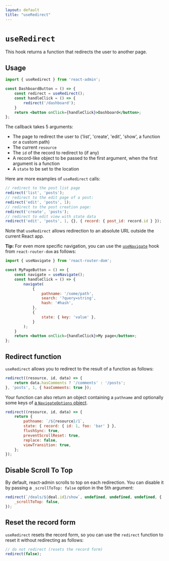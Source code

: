 ```yaml
---
layout: default
title: "useRedirect"
---
```


# `useRedirect`

This hook returns a function that redirects the user to another page.

## Usage

```jsx
import { useRedirect } from 'react-admin';

const DashboardButton = () => {
    const redirect = useRedirect();
    const handleClick = () => {
        redirect('/dashboard');
    }
    return <button onClick={handleClick}>Dashboard</button>;
};
```

The callback takes 5 arguments:

- The page to redirect the user to ('list', 'create', 'edit', 'show', a function or a custom path)
- The current `resource`
- The `id` of the record to redirect to (if any)
- A record-like object to be passed to the first argument, when the first argument is a function
- A `state` to be set to the location

Here are more examples of `useRedirect` calls:

```jsx
// redirect to the post list page
redirect('list', 'posts');
// redirect to the edit page of a post:
redirect('edit', 'posts', 1);
// redirect to the post creation page:
redirect('create', 'posts');
// redirect to edit view with state data
redirect('edit', 'posts', 1, {}, { record: { post_id: record.id } });
```

Note that `useRedirect` allows redirection to an absolute URL outside the current React app.

**Tip:** For even more specific navigation, you can use the [`useNavigate`](https://reactrouter.com/en/main/hooks/use-navigate) hook from `react-router-dom` as follows:

```jsx
import { useNavigate } from 'react-router-dom';

const MyPageButton = () => {
    const navigate = useNavigate();
    const handleClick = () => {
        navigate(
            {
                pathname: '/some/path',
                search: '?query=string',
                hash: '#hash',
            },
            {
                state: { key: 'value' },
            }
        );
    }
    return <button onClick={handleClick}>My page</button>;
};
```

## Redirect function

`useRedirect` allows you to redirect to the result of a function as follows:

```jsx
redirect((resource, id, data) => { 
    return data.hasComments ? '/comments' : '/posts';
}, 'posts', 1, { hasComments: true });
```

Your function can also return an object containing a `pathname` and optionally some keys of [a `NavigateOptions` object](https://api.reactrouter.com/dev/interfaces/react_router.NavigateOptions.html).

```jsx
redirect((resource, id, data) => { 
    return {
        pathname: `/${resource}/1`,
        state: { record: { id: 1, foo: 'bar' } },
        flushSync: true,
        preventScrollReset: true,
        replace: false,
        viewTransition: true,
    };
});
```

## Disable Scroll To Top

By default, react-admin scrolls to top on each redirection. You can disable it by passing a `_scrollToTop: false` option in the 5th argument:

```jsx
redirect(`/deals/${deal.id}/show`, undefined, undefined, undefined, {
    _scrollToTop: false,
});
```

## Reset the record form

`useRedirect` resets the record form, so you can use the `redirect` function to reset it without redirecting as follows:

```jsx
// do not redirect (resets the record form)
redirect(false);
```
